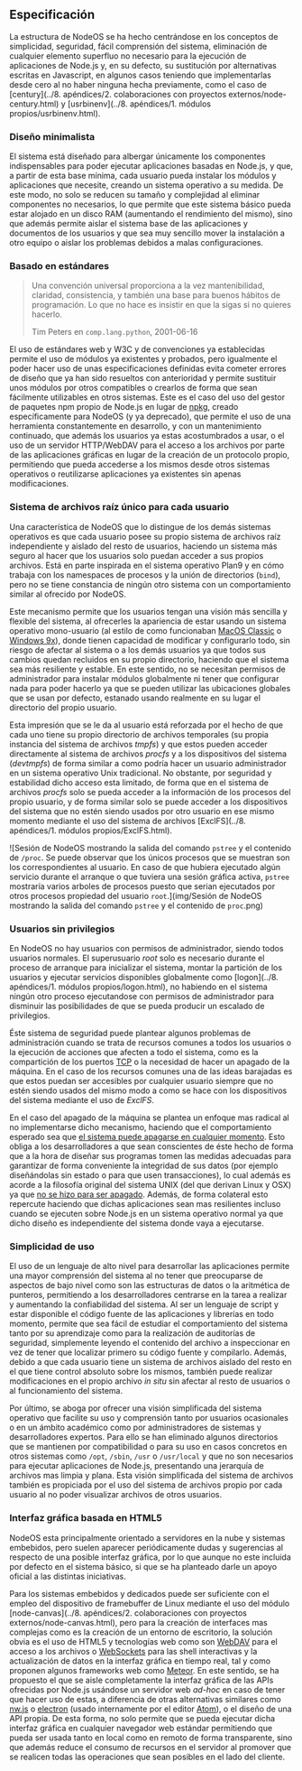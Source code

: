 ## Especificación

La estructura de NodeOS se ha hecho centrándose en los conceptos de simplicidad,
seguridad, fácil comprensión del sistema, eliminación de cualquier elemento
superfluo no necesario para la ejecución de aplicaciones de Node.js y,
en su defecto, su sustitución por alternativas escritas en Javascript, en
algunos casos teniendo que implementarlas desde cero al no haber ninguna hecha
previamente, como el caso de
[century](../8. apéndices/2. colaboraciones con proyectos externos/node-century.html)
y [usrbinenv](../8. apéndices/1. módulos propios/usrbinenv.html).

### Diseño minimalista

El sistema está diseñado para albergar únicamente los componentes indispensables
para poder ejecutar aplicaciones basadas en Node.js, y que, a partir de esta base
mínima, cada usuario pueda instalar los módulos y aplicaciones que necesite,
creando un sistema operativo a su medida. De este modo, no solo se reducen su
tamaño y complejidad al eliminar componentes no necesarios, lo que permite que
este sistema básico pueda estar alojado en un disco RAM (aumentando el
rendimiento del mismo), sino que además permite aislar el sistema base de las
aplicaciones y documentos de los usuarios y que sea muy sencillo mover la
instalación a otro equipo o aislar los problemas debidos a malas configuraciones.

### Basado en estándares

> Una convención universal proporciona a la vez mantenibilidad, claridad,
> consistencia, y también una base para buenos hábitos de programación. Lo que
> no hace es insistir en que la sigas si no quieres hacerlo.
>
> Tim Peters en `comp.lang.python`, 2001-06-16

El uso de estándares web y W3C y de convenciones ya establecidas permite el uso
de módulos ya existentes y probados, pero igualmente el poder hacer uso de unas
especificaciones definidas evita cometer errores de diseño que ya
han sido resueltos con anterioridad y permite sustituir unos módulos por otros
compatibles o crearlos de forma que sean fácilmente utilizables en otros
sistemas. Este es el caso del uso del gestor de paquetes npm propio
de Node.js en lugar de [npkg](http://npkg.org), creado específicamente para
NodeOS (y ya deprecado), que permite el uso de una herramienta
constantemente en desarrollo, y con un mantenimiento continuado, que además los
usuarios ya estas acostumbrados a usar, o el uso de un servidor HTTP/WebDAV para
el acceso a los archivos por parte de las aplicaciones gráficas en lugar de la
creación de un protocolo propio, permitiendo que pueda accederse a los mismos
desde otros sistemas operativos o reutilizarse aplicaciones ya existentes sin
apenas modificaciones.

### Sistema de archivos raíz único para cada usuario

Una característica de NodeOS que lo distingue de los demás sistemas operativos
es que cada usuario posee su propio sistema de archivos raíz independiente y
aislado del resto de usuarios, haciendo un sistema más seguro al hacer que los
usuarios solo puedan acceder a sus propios archivos. Está en parte
inspirada en el sistema operativo Plan9 y en cómo trabaja con los namespaces de
procesos y la unión de directorios (`bind`), pero no se tiene constancia de ningún
otro sistema con un comportamiento similar al ofrecido por NodeOS.

Este mecanismo permite que los usuarios tengan una visión más sencilla y
flexible del sistema, al ofrecerles la apariencia de estar usando un sistema
operativo mono-usuario (al estilo de como funcionaban
[MacOS Classic](https://es.wikipedia.org/wiki/Historia_de_Mac_OS) o
[Windows 9x](https://es.wikipedia.org/wiki/Windows_9x)), donde tienen capacidad
de modificar y configurarlo todo, sin riesgo de afectar al sistema o a los demás
usuarios ya que todos sus cambios quedan recluidos en su propio directorio, haciendo que el sistema sea más resiliente y estable. En este sentido,
no se necesitan permisos de administrador para instalar módulos globalmente ni
tener que configurar nada para poder hacerlo ya que se pueden utilizar las
ubicaciones globales que se usan por defecto, estanado usando realmente
en su lugar el directorio del propio usuario.

Esta impresión que se le da al usuario está reforzada por el hecho de que cada
uno tiene su propio directorio de archivos temporales (su propia instancia del
sistema de archivos *tmpfs*) y que estos pueden acceder directamente al sistema
de archivos *procfs* y a los dispositivos del sistema (*devtmpfs*) de forma
similar a como podría hacer un usuario administrador en un sistema operativo
Unix tradicional. No obstante, por seguridad y estabilidad dicho acceso esta
limitado, de forma que en el sistema de archivos *procfs* solo se pueda acceder
a la información de los procesos del propio usuario, y de forma similar solo se
puede acceder a los dispositivos del sistema que no estén siendo usados por otro
usuario en ese mismo momento mediante el uso del sistema de archivos
[ExclFS](../8. apéndices/1. módulos propios/ExclFS.html).

![Sesión de NodeOS mostrando la salida del comando `pstree` y el contenido de `/proc`. Se puede observar que los únicos procesos que se muestran son los correspondientes al usuario. En caso de que hubiera ejecutado algún servicio durante el arranque o que tuviera una sesión gráfica activa, `pstree` mostraría varios arboles de procesos puesto que serian ejecutados por otros procesos propiedad del usuario `root`.](img/Sesión de NodeOS mostrando la salida del comando `pstree` y el contenido de `proc`.png)

### Usuarios sin privilegios

En NodeOS no hay usuarios con permisos de administrador, siendo todos usuarios
normales. El superusuario *root* solo es necesario durante el proceso de
arranque para inicializar el sistema, montar la partición de los usuarios y
ejecutar servicios disponibles globalmente como
[logon](../8. apéndices/1. módulos propios/logon.html), no habiendo en el
sistema ningún otro proceso ejecutandose con permisos de administrador para
disminuir las posibilidades de que se pueda producir un escalado de privilegios.

Éste sistema de seguridad puede plantear algunos problemas de administración
cuando se trata de recursos comunes a todos los usuarios o la ejecución de
acciones que afecten a todo el sistema, como es la compartición de los puertos
[TCP](https://github.com/NodeOS/NodeOS/issues/35) o la necesidad de hacer un
apagado de la máquina. En el caso de los recursos comunes una de las ideas
barajadas es que estos puedan ser accesibles por cualquier usuario siempre que
no estén siendo usados del mismo modo a como se hace con los dispositivos del
sistema mediante el uso de *ExclFS*.

En el caso del apagado de la máquina se plantea un enfoque mas radical al no
implementarse dicho mecanismo, haciendo que el comportamiento esperado sea que
[el sistema puede apagarse en cualquier momento](https://github.com/NodeOS/NodeOS/issues/71).
Esto obliga a los desarrolladores a que sean conscientes de éste hecho de forma
que a la hora de diseñar sus programas tomen las medidas adecuadas para
garantizar de forma conveniente la integridad de sus datos (por ejemplo
diseñándolas sin estado o para que usen transacciones), lo cual además es acorde
a la filosofía original del sistema UNIX (del que derivan Linux y OSX) ya que
[no se hizo para ser apagado](http://www.tldp.org/LDP/intro-linux/html/sect_04_02.html#sect_04_02_06).
Además, de forma colateral esto repercute haciendo que dichas aplicaciones sean
mas resilientes incluso cuando se ejecuten sobre Node.js en un sistema operativo
normal ya que dicho diseño es independiente del sistema donde vaya a ejecutarse.

### Simplicidad de uso

El uso de un lenguaje de alto nivel para desarrollar las aplicaciones permite
una mayor comprensión del sistema al no tener que preocuparse de aspectos de
bajo nivel como son las estructuras de datos o la aritmética de punteros,
permitiendo a los desarrolladores centrarse en la tarea a realizar y aumentando
la confiabilidad del sistema. Al ser un lenguaje de script y estar disponible el
código fuente de las aplicaciones y librerías en todo momento, permite que sea
fácil de estudiar el comportamiento del sistema tanto por su aprendizaje como
para la realización de auditorías de seguridad, simplemente leyendo el contenido
del archivo a inspeccionar en vez de tener que localizar primero su código
fuente y compilarlo. Además, debido a que cada usuario tiene un sistema de
archivos aislado del resto en el que tiene control absoluto sobre los mismos,
también puede realizar modificaciones en el propio archivo *in situ* sin afectar
al resto de usuarios o al funcionamiento del sistema.

Por último, se aboga por ofrecer una visión simplificada del sistema operativo
que facilite su uso y comprensión tanto por usuarios ocasionales o en un ámbito
académico como por administradores de sistemas y desarrolladores expertos. Para
ello se han eliminado algunos directorios que se mantienen por compatibilidad o
para su uso en casos concretos en otros sistemas como `/opt`, `/sbin`, `/usr` o
`/usr/local` y que no son necesarios para ejecutar aplicaciones de Node.js,
presentando una jerarquía de archivos mas limpia y plana. Esta visión
simplificada del sistema de archivos también es propiciada por el uso del
sistema de archivos propio por cada usuario al no poder visualizar archivos de
otros usuarios.

### Interfaz gráfica basada en HTML5

NodeOS esta principalmente orientado a servidores en la nube y sistemas
embebidos, pero suelen aparecer periódicamente dudas y sugerencias al respecto
de una posible interfaz gráfica, por lo que aunque no este incluida por defecto
en el sistema básico, si que se ha planteado darle un apoyo oficial a las
distintas iniciativas.

Para los sistemas embebidos y dedicados puede ser suficiente con el empleo del
dispositivo de framebuffer de Linux mediante el uso del módulo
[node-canvas](../8. apéndices/2. colaboraciones con proyectos externos/node-canvas.html),
pero para la creación de interfaces mas complejas como es la creación de un
entorno de escritorio, la solución obvia es el uso de HTML5 y tecnologías web
como son [WebDAV](http://www.webdav.org) para el acceso a los archivos o
[WebSockets](https://tools.ietf.org/html/rfc6455) para las shell interactivas y
la actualización de datos en la interfaz gráfica en tiempo real, tal y como
proponen algunos frameworks web como [Meteor](https://www.meteor.com). En este
sentido, se ha propuesto el que se aisle completamente la interfaz gráfica de
las APIs ofrecidas por Node.js usándose un servidor web *ad-hoc* en caso de
tener que hacer uso de estas, a diferencia de otras alternativas similares como
[nw.js](http://nwjs.io) o [electron](http://electron.atom.io) (usado internamente
por el editor [Atom](https://atom.io)), o el diseño de una API propia. De esta forma, no solo
permite que se pueda ejecutar dicha interfaz gráfica en cualquier navegador web
estándar permitiendo que pueda ser usada tanto en local como en remoto de forma
transparente, sino que además reduce el consumo de recursos en el servidor al
promover que se realicen todas las operaciones que sean posibles en el lado del
cliente.
